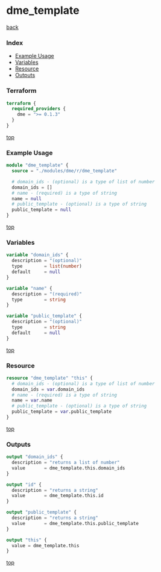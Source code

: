 # dme_template

[back](../dme.md)

### Index

- [Example Usage](#example-usage)
- [Variables](#variables)
- [Resource](#resource)
- [Outputs](#outputs)

### Terraform

```terraform
terraform {
  required_providers {
    dme = ">= 0.1.3"
  }
}
```

[top](#index)

### Example Usage

```terraform
module "dme_template" {
  source = "./modules/dme/r/dme_template"

  # domain_ids - (optional) is a type of list of number
  domain_ids = []
  # name - (required) is a type of string
  name = null
  # public_template - (optional) is a type of string
  public_template = null
}
```

[top](#index)

### Variables

```terraform
variable "domain_ids" {
  description = "(optional)"
  type        = list(number)
  default     = null
}

variable "name" {
  description = "(required)"
  type        = string
}

variable "public_template" {
  description = "(optional)"
  type        = string
  default     = null
}
```

[top](#index)

### Resource

```terraform
resource "dme_template" "this" {
  # domain_ids - (optional) is a type of list of number
  domain_ids = var.domain_ids
  # name - (required) is a type of string
  name = var.name
  # public_template - (optional) is a type of string
  public_template = var.public_template
}
```

[top](#index)

### Outputs

```terraform
output "domain_ids" {
  description = "returns a list of number"
  value       = dme_template.this.domain_ids
}

output "id" {
  description = "returns a string"
  value       = dme_template.this.id
}

output "public_template" {
  description = "returns a string"
  value       = dme_template.this.public_template
}

output "this" {
  value = dme_template.this
}
```

[top](#index)